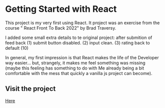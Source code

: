 # Getting Started with React

This project is my very first using React.
It project was an exercise from the course "
React Front To Back 2022" by Brad Traversy.

I added some small extra details to te original project: after submition of feed back
(1) submit button disabled.
(2) input clean.
(3) rating back to default (10)

In general, my first impression is that React makes the life of the Developer way easier... but, strangely, it makes me feel something was missing (maybe this feeling has something to do with Me already being a bit comfortable with the mess that quickly a vanilla js project can become).

## Visit the project

[Here](https://feedback-app-react-project-01.netlify.app/)
